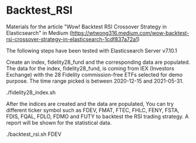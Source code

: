 # Backtest_RSI
Materials for the article "Wow! Backtest RSI Crossover Strategy in Elasticsearch" in Medium
(https://wtwong316.medium.com/wow-backtest-rsi-crossover-strategy-in-elasticsearch-1cdf837a72a1)

The following steps have been tested with Elasticsearch Server v7.10.1

Create an index, fidelity28_fund and the corresponding data are populated. The data for the index, fidelity28_fund, is coming from IEX (Investors Exchange) with the 28 Fidelity commission-free ETFs selected for demo purpose. The time range picked is between 2020-12-15 and 2021-05-31.

./fidelity28_index.sh

After the indices are created and the data are populated, You can try different ticker symbol such as FDEV, FMAT, FTEC, FHLC, FENY, FSTA, FDIS, FQAL, FDLO, FDMO and FUTY to backtest the RSI trading strategy. A report will be shown for the statistical data.

./backtest_rsi.sh FDEV
